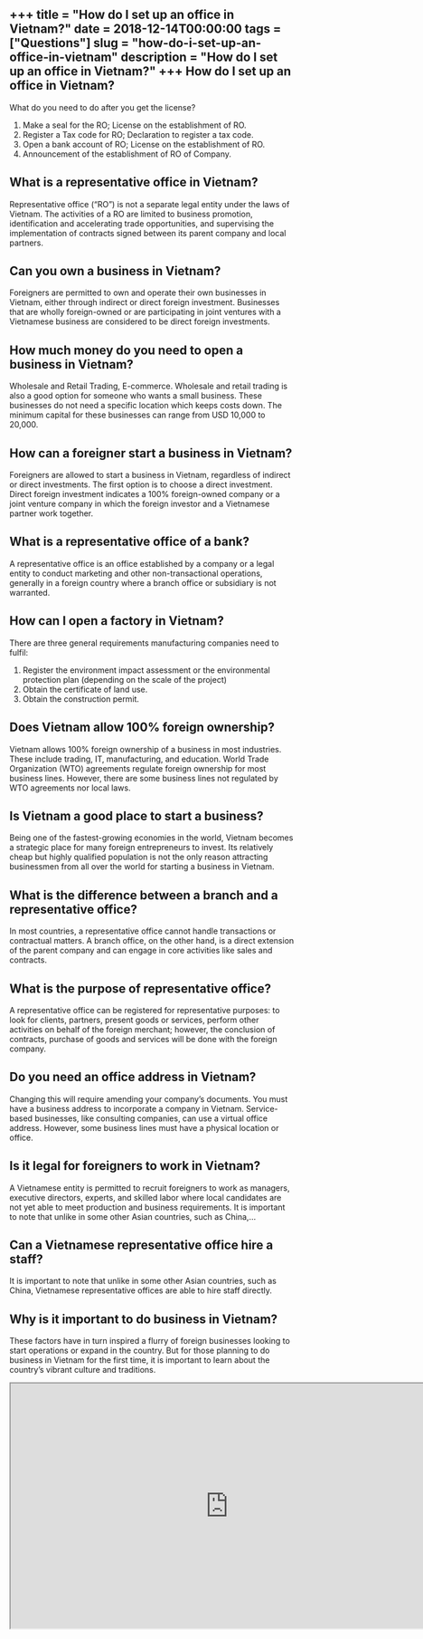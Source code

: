 +++
title = "How do I set up an office in Vietnam?"
date = 2018-12-14T00:00:00
tags = ["Questions"]
slug = "how-do-i-set-up-an-office-in-vietnam"
description = "How do I set up an office in Vietnam?"
+++
How do I set up an office in Vietnam?
-------------------------------------

What do you need to do after you get the license?

1. Make a seal for the RO; License on the establishment of RO.
2. Register a Tax code for RO; Declaration to register a tax code.
3. Open a bank account of RO; License on the establishment of RO.
4. Announcement of the establishment of RO of Company.

What is a representative office in Vietnam?
-------------------------------------------

Representative office (“RO”) is not a separate legal entity under the laws of Vietnam. The activities of a RO are limited to business promotion, identification and accelerating trade opportunities, and supervising the implementation of contracts signed between its parent company and local partners.

Can you own a business in Vietnam?
----------------------------------

Foreigners are permitted to own and operate their own businesses in Vietnam, either through indirect or direct foreign investment. Businesses that are wholly foreign-owned or are participating in joint ventures with a Vietnamese business are considered to be direct foreign investments.

How much money do you need to open a business in Vietnam?
---------------------------------------------------------

Wholesale and Retail Trading, E-commerce. Wholesale and retail trading is also a good option for someone who wants a small business. These businesses do not need a specific location which keeps costs down. The minimum capital for these businesses can range from USD 10,000 to 20,000.

How can a foreigner start a business in Vietnam?
------------------------------------------------

Foreigners are allowed to start a business in Vietnam, regardless of indirect or direct investments. The first option is to choose a direct investment. Direct foreign investment indicates a 100% foreign-owned company or a joint venture company in which the foreign investor and a Vietnamese partner work together.

What is a representative office of a bank?
------------------------------------------

A representative office is an office established by a company or a legal entity to conduct marketing and other non-transactional operations, generally in a foreign country where a branch office or subsidiary is not warranted.

How can I open a factory in Vietnam?
------------------------------------

There are three general requirements manufacturing companies need to fulfil:

1. Register the environment impact assessment or the environmental protection plan (depending on the scale of the project)
2. Obtain the certificate of land use.
3. Obtain the construction permit.

Does Vietnam allow 100% foreign ownership?
------------------------------------------

Vietnam allows 100% foreign ownership of a business in most industries. These include trading, IT, manufacturing, and education. World Trade Organization (WTO) agreements regulate foreign ownership for most business lines. However, there are some business lines not regulated by WTO agreements nor local laws.

Is Vietnam a good place to start a business?
--------------------------------------------

Being one of the fastest-growing economies in the world, Vietnam becomes a strategic place for many foreign entrepreneurs to invest. Its relatively cheap but highly qualified population is not the only reason attracting businessmen from all over the world for starting a business in Vietnam.

What is the difference between a branch and a representative office?
--------------------------------------------------------------------

In most countries, a representative office cannot handle transactions or contractual matters. A branch office, on the other hand, is a direct extension of the parent company and can engage in core activities like sales and contracts.

What is the purpose of representative office?
---------------------------------------------

A representative office can be registered for representative purposes: to look for clients, partners, present goods or services, perform other activities on behalf of the foreign merchant; however, the conclusion of contracts, purchase of goods and services will be done with the foreign company.

Do you need an office address in Vietnam?
-----------------------------------------

Changing this will require amending your company’s documents. You must have a business address to incorporate a company in Vietnam. Service-based businesses, like consulting companies, can use a virtual office address. However, some business lines must have a physical location or office.

Is it legal for foreigners to work in Vietnam?
----------------------------------------------

A Vietnamese entity is permitted to recruit foreigners to work as managers, executive directors, experts, and skilled labor where local candidates are not yet able to meet production and business requirements. It is important to note that unlike in some other Asian countries, such as China,…

Can a Vietnamese representative office hire a staff?
----------------------------------------------------

It is important to note that unlike in some other Asian countries, such as China, Vietnamese representative offices are able to hire staff directly.

Why is it important to do business in Vietnam?
----------------------------------------------

These factors have in turn inspired a flurry of foreign businesses looking to start operations or expand in the country. But for those planning to do business in Vietnam for the first time, it is important to learn about the country’s vibrant culture and traditions.

<iframe allow="accelerometer; autoplay; clipboard-write; encrypted-media; gyroscope; picture-in-picture" allowfullscreen="" class="__youtube_prefs__  epyt-is-override  no-lazyload" data-no-lazy="1" data-origheight="433" data-origwidth="770" data-skipgform_ajax_framebjll="" height="433" id="_ytid_48941" loading="lazy" src="https://www.youtube.com/embed/Rg02fU_ycoY?enablejsapi=1&autoplay=0&cc_load_policy=0&cc_lang_pref=&iv_load_policy=1&loop=0&modestbranding=0&rel=1&fs=1&playsinline=0&autohide=2&theme=dark&color=red&controls=1&" title="YouTube player" width="770"></iframe>